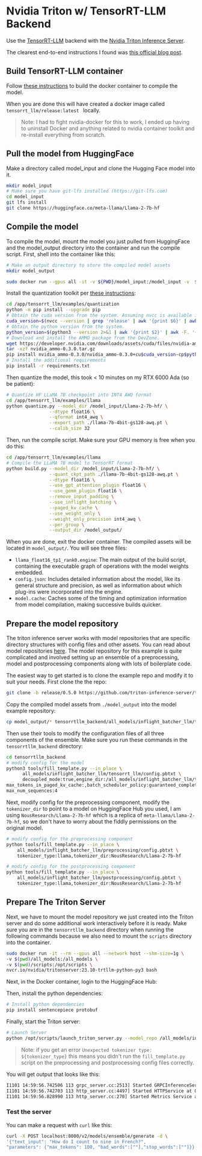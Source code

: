 # Nvidia Triton w/ TensorRT-LLM Backend

Use the [TensorRT-LLM](https://github.com/NVIDIA/TensorRT-LLM/tree/main) backend with the [Nvidia Triton Inference Server](https://github.com/triton-inference-server/server).

The clearest end-to-end instructions I found was [this official blog post](https://developer.nvidia.com/blog/optimizing-inference-on-llms-with-tensorrt-llm-now-publicly-available/).

## Build TensorRT-LLM container

Follow [these instructions](https://github.com/NVIDIA/TensorRT-LLM/blob/release/0.5.0/docs/source/installation.md) to build the docker container to compile the model.  

When you are done this will have created a docker image called `tensorrt_llm/release:latest ` locally.

> Note: I had to fight nvidia-docker for this to work, I ended up having to uninstall Docker and anything related to nvidia container toolkit and re-install everything from scratch.

## Pull the model from HuggingFace

Make a directory called model_input and clone the Hugging Face model into it.

```bash
mkdir model_input
# Make sure you have git-lfs installed (https://git-lfs.com)
cd model_input
git lfs install
git clone https://huggingface.co/meta-llama/Llama-2-7b-hf
```

## Compile the model

To compile the model, mount the model you just pulled from HuggingFace and the model_output directory into the container and run the compile script.  First, shell into the container like this:

```bash
# Make an output directory to store the compiled model assets
mkdir model_output

sudo docker run --gpus all -it -v ${PWD}/model_input:/model_input -v  ${PWD}/model_output:/model_output tensorrt_llm/release:latest bash
```

Install the quantization toolkit per [these instructions](https://github.com/NVIDIA/TensorRT-LLM/tree/release/0.5.0/examples/quantization#tensorrt-llm-quantization-toolkit-installation-guide):

```bash
cd /app/tensorrt_llm/examples/quantization
python -m pip install --upgrade pip
# Obtain the cuda version from the system. Assuming nvcc is available in path.
cuda_version=$(nvcc --version | grep 'release' | awk '{print $6}' | awk -F'[V.]' '{print $2$3}')
# Obtain the python version from the system.
python_version=$(python3 --version 2>&1 | awk '{print $2}' | awk -F. '{print $1$2}')
# Download and install the AMMO package from the DevZone.
wget https://developer.nvidia.com/downloads/assets/cuda/files/nvidia-ammo/nvidia_ammo-0.3.0.tar.gz
tar -xzf nvidia_ammo-0.3.0.tar.gz
pip install nvidia_ammo-0.3.0/nvidia_ammo-0.3.0+cu$cuda_version-cp$python_version-cp$python_version-linux_x86_64.whl
# Install the additional requirements
pip install -r requirements.txt
```

Then quantize the model, this took < 10 minutes on my RTX 6000 Ada (so be patient):

```bash
# Quantize HF LLaMA 7B checkpoint into INT4 AWQ format
cd /app/tensorrt_llm/examples/llama
python quantize.py --model_dir /model_input/Llama-2-7b-hf/ \
                --dtype float16 \
                --qformat int4_awq \
                --export_path ./llama-7b-4bit-gs128-awq.pt \
                --calib_size 32
```

Then, run the compile script.  Make sure your GPU memory is free when you do this:

```bash
cd /app/tensorrt_llm/examples/llama
# Compile the LLaMA 7B model to TensorRT format
python build.py --model_dir /model_input/Llama-2-7b-hf/ \
                --quant_ckpt_path ./llama-7b-4bit-gs128-awq.pt \
                --dtype float16 \
                --use_gpt_attention_plugin float16 \
                --use_gemm_plugin float16 \
                --remove_input_padding \
                --use_inflight_batching \
                --paged_kv_cache \
                --use_weight_only \
                --weight_only_precision int4_awq \
                --per_group \
                --output_dir /model_output/
```


When you are done, exit the docker container.  The compiled assets will be located in `model_output/`.  You will see three files:

- `llama_float16_tp1_rank0.engine`: The main output of the build script, containing the executable graph of operations with the model weights embedded.
- `config.json`: Includes detailed information about the model, like its general structure and precision, as well as information about which plug-ins were incorporated into the engine.
- `model.cache`: Caches some of the timing and optimization information from model compilation, making successive builds quicker.



## Prepare the model repository

The triton inference server works with model repositories that are specific directory structures with config files and other assets.  You can read about model repositories [here](https://docs.nvidia.com/deeplearning/triton-inference-server/user-guide/docs/user_guide/model_repository.html).  The model repository for this example is quite complicated and involved setting up an ensemble of a preprocessing, model and postprocessing components along with lots of boilerplate code.  

The easiest way to get started is to clone the example repo and modify it to suit your needs.  First clone the the repo:

```bash
git clone -b release/0.5.0 https://github.com/triton-inference-server/tensorrtllm_backend.git
```

Copy the compiled model assets from `./model_output` into the model example repository:

```bash
cp model_output/* tensorrtllm_backend/all_models/inflight_batcher_llm/tensorrt_llm/1/
```

Then use their tools to modify the configuration files of all three components of the ensemble. Make sure you run these commands in the `tensorrtllm_backend` directory:

```bash
cd tensorrtllm_backend
# modify config for the model
python3 tools/fill_template.py --in_place \
      all_models/inflight_batcher_llm/tensorrt_llm/config.pbtxt \
      decoupled_mode:true,engine_dir:/all_models/inflight_batcher_llm/tensorrt_llm/1,\
max_tokens_in_paged_kv_cache:,batch_scheduler_policy:guaranteed_completion,kv_cache_free_gpu_mem_fraction:0.2,\
max_num_sequences:4
```

Next, modify config for the preprocessing component, modify the `tokenizer_dir` to point to a model on HuggingFace Hub you used, I am using `NousResearch/Llama-2-7b-hf` which is a replica of `meta-llama/Llama-2-7b-hf`, so we don't have to worry about the fiddly permissions on the original model.

```bash
# modify config for the preprocessing component
python tools/fill_template.py --in_place \
    all_models/inflight_batcher_llm/preprocessing/config.pbtxt \
    tokenizer_type:llama,tokenizer_dir:NousResearch/Llama-2-7b-hf

# modify config for the postprocessing component
python tools/fill_template.py --in_place \
    all_models/inflight_batcher_llm/postprocessing/config.pbtxt \
    tokenizer_type:llama,tokenizer_dir:NousResearch/Llama-2-7b-hf
```

## Prepare The Triton Server

Next, we have to mount the model repository we just created into the Triton server and do some additional work interactively before it is ready.  Make sure you are in the `tensorrtllm_backend` directory when running the following commands because we also need to mount the `scripts` directory into the container.

```bash
sudo docker run -it --rm --gpus all --network host --shm-size=1g \
-v $(pwd)/all_models:/all_models \
-v $(pwd)/scripts:/opt/scripts \
nvcr.io/nvidia/tritonserver:23.10-trtllm-python-py3 bash
```

Next, in the Docker container, login to the HuggingFace Hub:

Then, install the python dependencies:

```bash
# Install python dependencies
pip install sentencepiece protobuf
```

Finally, start the Triton server:

```bash
# Launch Server
python /opt/scripts/launch_triton_server.py --model_repo /all_models/inflight_batcher_llm --world_size 1
```

> Note: if you get an error `Unexpected tokenizer type: ${tokenizer_type}` this means you didn't run the `fill_template.py` script on the preprocessing and postprocessing config files correctly.

You will get output that looks like this:

```bash
I1101 14:59:56.742506 113 grpc_server.cc:2513] Started GRPCInferenceService at 0.0.0.0:8001
I1101 14:59:56.742703 113 http_server.cc:4497] Started HTTPService at 0.0.0.0:8000
I1101 14:59:56.828990 113 http_server.cc:270] Started Metrics Service at 0.0.0.0:8002
```

### Test the server

You can make a request with `curl` like this:

```bash
curl -X POST localhost:8000/v2/models/ensemble/generate -d \
'{"text_input": "How do I count to nine in French?",
"parameters": {"max_tokens": 100, "bad_words":[""],"stop_words":[""]}}'
```
